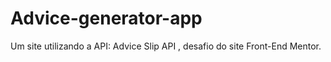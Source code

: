 # Advice-generator-app
Um site utilizando a API: Advice Slip API , desafio do site Front-End Mentor.
